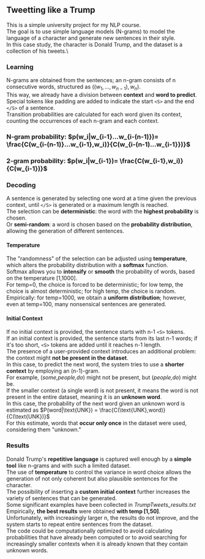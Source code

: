 ## Tweetting like a Trump
This is a simple university project for my NLP course.\
The goal is to use simple language models (N-grams) to model the language of a character and generate new sentences in their style.\
In this case study, the character is Donald Trump, and the dataset is a collection of his tweets.\

### Learning
N-grams are obtained from the sentences; an n-gram consists of n consecutive words, structured as $((w_{1}, ..., w_{n-1}), w_{n})$.\
This way, we already have a division between **context** and **word to predict**.\
Special tokens like padding are added to indicate the start `<S>` and the end `</S>` of a sentence.\
Transition probabilities are calculated for each word given its context, counting the occurrences of each n-gram and each context.

### N-gram probability: $p(w_i|w_{i-1}...w_{i-(n-1)})= \frac{C(w_{i-(n-1)}...w_{i-1},w_i)}{C(w_{i-(n-1)...w_{i-1}})}$
### 2-gram probability: $p(w_i|w_{i-1})= \frac{C(w_{i-1},w_i)}{C(w_{i-1})}$

### Decoding
A sentence is generated by selecting one word at a time given the previous context, until `</S>` is generated or a maximum length is reached.\
The selection can be **deterministic**: the word with the **highest probability** is chosen.\
Or **semi-random**: a word is chosen based on the **probability distribution**, allowing the generation of different sentences.

#### Temperature
The "randomness" of the selection can be adjusted using **temperature**, which alters the probability distribution with a **softmax** function.\
Softmax allows you to **intensify** or **smooth** the probability of words, based on the temperature [1,1000].\
For temp=0, the choice is forced to be deterministic; for low temp, the choice is almost deterministic; for high temp, the choice is random.\
Empirically: for temp=1000, we obtain a **uniform distribution**; however, even at temp=100, many nonsensical sentences are generated.

#### Initial Context
If no initial context is provided, the sentence starts with n-1 `<S>` tokens.\
If an initial context is provided, the sentence starts from its last n-1 words; if it's too short, `<S>` tokens are added until it reaches n-1 length.\
The presence of a user-provided context introduces an additional problem: the context might **not be present in the dataset**.\
In this case, to predict the next word, the system tries to use a **shorter context** by employing an (n-1)-gram.\
For example, (*some,people,do*) might not be present, but (*people,do*) might be.\
If the smaller context (a single word) is not present, it means the word is not present in the entire dataset, meaning it is an **unknown word**.\
In this case, the probability of the next word given an unknown word is estimated as $P(word|\text{UNK}) = \frac{C(\text{UNK},word)}{C(\text{UNK})}$\
For this estimate, words that **occur only once** in the dataset were used, considering them "unknown."

### Results
Donald Trump's **repetitive language** is captured well enough by a **simple tool** like n-grams and with such a limited dataset.\
The use of **temperature** to control the variance in word choice allows the generation of not only coherent but also plausible sentences for the character.\
The possibility of inserting a **custom initial context** further increases the variety of sentences that can be generated.\
Some significant examples have been collected in *TrumpTweets_results.txt*\
Empirically, **the best results** were obtained **with temp [1,50]**.\
Unfortunately, with increasingly larger n, the results do not improve, and the system starts to repeat entire sentences from the dataset.\
The code could be computationally optimized to avoid calculating probabilities that have already been computed or to avoid searching for increasingly smaller contexts when it is already known that they contain unknown words.